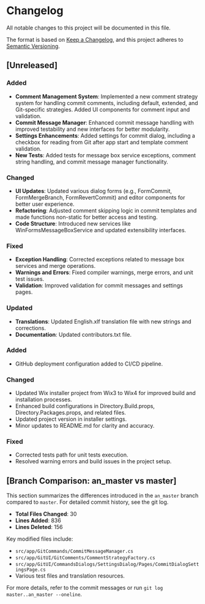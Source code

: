 # Changelog

All notable changes to this project will be documented in this file.

The format is based on [Keep a Changelog](https://keepachangelog.com/en/1.0.0/), and this project adheres to [Semantic Versioning](https://semver.org/spec/v2.0.0.html).

## [Unreleased]

### Added
- **Comment Management System**: Implemented a new comment strategy system for handling commit comments, including default, extended, and Git-specific strategies. Added UI components for comment input and validation.
- **Commit Message Manager**: Enhanced commit message handling with improved testability and new interfaces for better modularity.
- **Settings Enhancements**: Added settings for commit dialog, including a checkbox for reading from Git after app start and template comment validation.
- **New Tests**: Added tests for message box service exceptions, comment string handling, and commit message manager functionality.

### Changed
- **UI Updates**: Updated various dialog forms (e.g., FormCommit, FormMergeBranch, FormRevertCommit) and editor components for better user experience.
- **Refactoring**: Adjusted comment skipping logic in commit templates and made functions non-static for better access and testing.
- **Code Structure**: Introduced new services like WinFormsMessageBoxService and updated extensibility interfaces.

### Fixed
- **Exception Handling**: Corrected exceptions related to message box services and merge operations.
- **Warnings and Errors**: Fixed compiler warnings, merge errors, and unit test issues.
- **Validation**: Improved validation for commit messages and settings pages.

### Updated
- **Translations**: Updated English.xlf translation file with new strings and corrections.
- **Documentation**: Updated contributors.txt file.

### Added
- GitHub deployment configuration added to CI/CD pipeline.

### Changed
- Updated Wix installer project from Wix3 to Wix4 for improved build and installation processes.
- Enhanced build configurations in Directory.Build.props, Directory.Packages.props, and related files.
- Updated project version in installer settings.
- Minor updates to README.md for clarity and accuracy.

### Fixed
- Corrected tests path for unit tests execution.
- Resolved warning errors and build issues in the project setup.

## [Branch Comparison: an_master vs master]

This section summarizes the differences introduced in the `an_master` branch compared to `master`. For detailed commit history, see the git log.

- **Total Files Changed**: 30
- **Lines Added**: 836
- **Lines Deleted**: 156

Key modified files include:
- `src/app/GitCommands/CommitMessageManager.cs`
- `src/app/GitUI/GitComments/CommentStrategyFactory.cs`
- `src/app/GitUI/CommandsDialogs/SettingsDialog/Pages/CommitDialogSettingsPage.cs`
- Various test files and translation resources.

For more details, refer to the commit messages or run `git log master..an_master --oneline`.